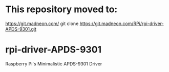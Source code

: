 # This repository moved to:
https://git.madneon.com/
git clone https://git.madneon.com/RPi/rpi-driver-APDS-9301.git

# rpi-driver-APDS-9301
Raspberry Pi's Minimalistic APDS-9301 Driver 
